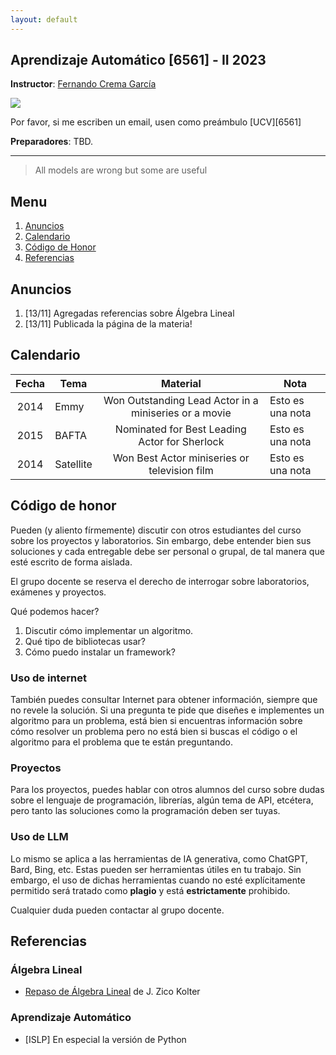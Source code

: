 ```yaml
---
layout: default
---
```


## Aprendizaje Automático [6561] - II 2023

**Instructor**: [Fernando Crema García](https://ml.ucv.ai/contacto)

<img class="profile-picture" src="sherlock.jpg">

Por favor, si me escriben un email, usen como preámbulo [UCV][6561]

**Preparadores**: TBD.

---

> All models are wrong but some are useful

## Menu
1. [Anuncios](#anuncios)
2. [Calendario](#Calendario)
3. [Código de Honor](#codigo-de-honor)
4. [Referencias](#referencias)

## Anuncios

1. [13/11] Agregadas referencias sobre Álgebra Lineal
2. [13/11] Publicada la página de la materia!

## Calendario

Fecha | Tema | Material | Nota
:-----:|-------|:--------:|--------
2014 | Emmy  | Won Outstanding Lead Actor in a miniseries or a movie | Esto es una nota
2015 | BAFTA | Nominated for Best Leading Actor for Sherlock | Esto es una nota
2014 | Satellite | Won Best Actor miniseries or television film | Esto es una nota

## Código de honor

Pueden (y aliento fírmemente) discutir con otros estudiantes del curso sobre los proyectos y laboratorios. Sin embargo, debe entender bien sus soluciones y cada entregable debe ser personal o grupal, de tal manera que esté escrito de forma aislada. 

El grupo docente se reserva el derecho de interrogar sobre laboratorios, exámenes y proyectos.

Qué podemos hacer?

1. Discutir cómo implementar un algoritmo.
2. Qué tipo de bibliotecas usar?
3. Cómo puedo instalar un framework? 

### Uso de internet

También puedes consultar Internet para obtener información, siempre que no revele la solución. Si una pregunta te pide que diseñes e implementes un algoritmo para un problema, está bien si encuentras información sobre cómo resolver un problema pero no está bien si buscas el código o el algoritmo para el problema que te están preguntando. 

### Proyectos

Para los proyectos, puedes hablar con otros alumnos del curso sobre dudas sobre el lenguaje de programación, librerías, algún tema de API, etcétera, pero tanto las soluciones como la programación deben ser tuyas. 

### Uso de LLM

Lo mismo se aplica a las herramientas de IA generativa, como ChatGPT, Bard, Bing, etc. Estas pueden ser herramientas útiles en tu trabajo. Sin embargo, el uso de dichas herramientas cuando no esté explícitamente permitido será tratado como **plagio** y está **estrictamente** prohibido.

Cualquier duda pueden contactar al grupo docente.

## Referencias

### Álgebra Lineal

* [Repaso de Álgebra Lineal](http://www.cs.cmu.edu/~zkolter/course/linalg/index.html) de J. Zico Kolter

### Aprendizaje Automático

* [ISLP] En especial la versión de Python